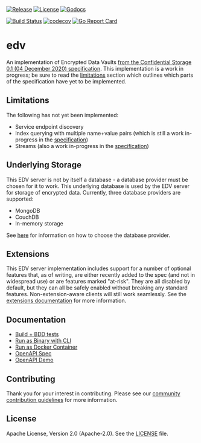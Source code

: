 
[![Release](https://img.shields.io/github/release/trustbloc/edv.svg?style=flat-square)](https://github.com/trustbloc/edv/releases/latest)
[![License](https://img.shields.io/badge/License-Apache%202.0-blue.svg)](https://raw.githubusercontent.com/trustbloc/edv/main/LICENSE)
[![Godocs](https://img.shields.io/badge/godoc-reference-blue.svg)](https://godoc.org/github.com/trustbloc/edv)

[![Build Status](https://dev.azure.com/trustbloc/edge/_apis/build/status/trustbloc.edv?branchName=main)](https://dev.azure.com/trustbloc/edge/_build/latest?definitionId=27&branchName=main)
[![codecov](https://codecov.io/gh/trustbloc/edv/branch/main/graph/badge.svg)](https://codecov.io/gh/trustbloc/edv)
[![Go Report Card](https://goreportcard.com/badge/github.com/trustbloc/edv)](https://goreportcard.com/report/github.com/trustbloc/edv)

# edv
An implementation of Encrypted Data Vaults [from the Confidential Storage 0.1 (04 December 2020) specification](https://identity.foundation/confidential-storage/). This implementation is a work in progress; be sure to read the [limitations](#limitations) section which outlines which parts of the specification have yet to be implemented.

## Limitations
The following has not yet been implemented:
* Service endpoint discovery
* Index querying with multiple name+value pairs (which is still a work in-progress in the [specification](https://identity.foundation/confidential-storage/))
* Streams (also a work in-progress in the [specification](https://identity.foundation/confidential-storage/))

## Underlying Storage
This EDV server is not by itself a database - a database provider must be chosen for it to work. This underlying database is used by the EDV server for storage of encrypted data. Currently, three database providers are supported:

- MongoDB
- CouchDB
- In-memory storage

See [here](docs/rest/edv_cli.md#edv-server-parameters) for information on how to choose the database provider.

## Extensions
This EDV server implementation includes support for a number of optional features that, as of writing, are either recently added to the spec (and not in widespread use) or are features marked "at-risk". They are all disabled by default, but they can all be safely enabled without breaking any standard features. Non-extension-aware clients will still work seamlessly. See the [extensions documentation](docs/extensions.md) for more information.

## Documentation
- [Build + BDD tests](docs/test/build.md)
- [Run as Binary with CLI](docs/rest/edv_cli.md)
- [Run as Docker Container](docs/rest/edv_docker.md)
- [OpenAPI Spec](docs/rest/openapi_spec.md)
- [OpenAPI Demo](docs/rest/openapi_demo.md)

## Contributing
Thank you for your interest in contributing. Please see our [community contribution guidelines](https://github.com/trustbloc/community/blob/main/CONTRIBUTING.md) for more information.

## License
Apache License, Version 2.0 (Apache-2.0). See the [LICENSE](LICENSE) file.